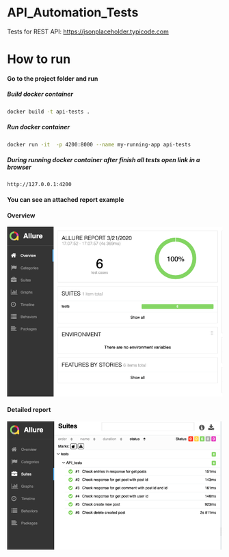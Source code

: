 # API_Automation_Tests
Tests for REST API: https://jsonplaceholder.typicode.com

# How to run

#### Go to the project folder and run

##### Build docker container
```bash
docker build -t api-tests .
```
##### Run docker container
```bash
docker run -it  -p 4200:8000 --name my-running-app api-tests
```
##### During running docker container after finish all tests open link in a browser 
```
http://127.0.0.1:4200
```
#### You can see an attached report example

#### Overview
<p align = "center">
    <img src = "./source/001.png">
</p>

#### Detailed report
<img src = "./source/002.png">
